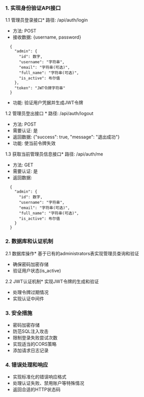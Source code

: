 ### 1. 实现身份验证API接口

1.1 管理员登录接口* 路径: /api/auth/login

* 方法: POST
* 接收数据: {username, password}

```plaintext
  {
    "admin": {
      "id": 数字,
      "username": "字符串",
      "email": "字符串(可选)",
      "full_name": "字符串(可选)",
      "is_active": 布尔值
    },
    "token": "JWT令牌字符串"
  }
```

* 功能: 验证用户凭据并生成JWT令牌


1.2 管理员登出接口 *  路径: /api/auth/logout

* 方法: POST
* 需要认证: 是
* 返回数据: {"success": true, "message": "退出成功"}
* 功能: 使当前令牌失效



1.3 获取当前管理员信息接口* 路径: /api/auth/me

* 方法: GET
* 需要认证: 是
* 返回数据:

```plaintext
  {
    "admin": {
      "id": 数字,
      "username": "字符串",
      "email": "字符串(可选)",
      "full_name": "字符串(可选)",
      "is_active": 布尔值
    }
  }
```



### 2. 数据库和认证机制

2.1 数据库操作* 基于已有的administrators表实现管理员查询和验证

* 确保密码加密存储
* 验证用户状态(is_active)

2.2 JWT认证机制* 实现JWT令牌的生成和验证

* 处理令牌过期情况
* 实现认证中间件

### 3. 安全措施

* 密码加密存储
* 防范SQL注入攻击
* 限制登录失败尝试次数
* 实现适当的CORS策略
* 添加请求日志记录

### 4. 错误处理和响应

* 实现标准化的错误响应格式
* 处理认证失败、禁用账户等特殊情况
* 返回合适的HTTP状态码
